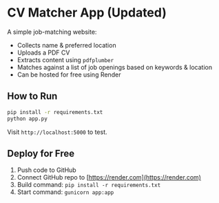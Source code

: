# CV Matcher App (Updated)

A simple job-matching website:
- Collects name & preferred location
- Uploads a PDF CV
- Extracts content using `pdfplumber`
- Matches against a list of job openings based on keywords & location
- Can be hosted for free using Render

## How to Run

```bash
pip install -r requirements.txt
python app.py
```

Visit `http://localhost:5000` to test.

## Deploy for Free
1. Push code to GitHub
2. Connect GitHub repo to [https://render.com](https://render.com)
3. Build command: `pip install -r requirements.txt`
4. Start command: `gunicorn app:app`
